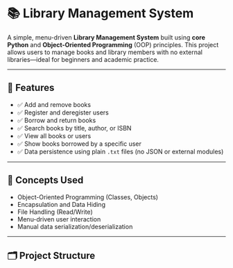 # 📚 Library Management System

A simple, menu-driven **Library Management System** built using **core Python** and **Object-Oriented Programming** (OOP) principles. This project allows users to manage books and library members with no external libraries—ideal for beginners and academic practice.

---

## 🚀 Features

- ✅ Add and remove books
- ✅ Register and deregister users
- ✅ Borrow and return books
- ✅ Search books by title, author, or ISBN
- ✅ View all books or users
- ✅ Show books borrowed by a specific user
- ✅ Data persistence using plain `.txt` files (no JSON or external modules)

---

## 🧠 Concepts Used

- Object-Oriented Programming (Classes, Objects)
- Encapsulation and Data Hiding
- File Handling (Read/Write)
- Menu-driven user interaction
- Manual data serialization/deserialization

---

## 🗂️ Project Structure

